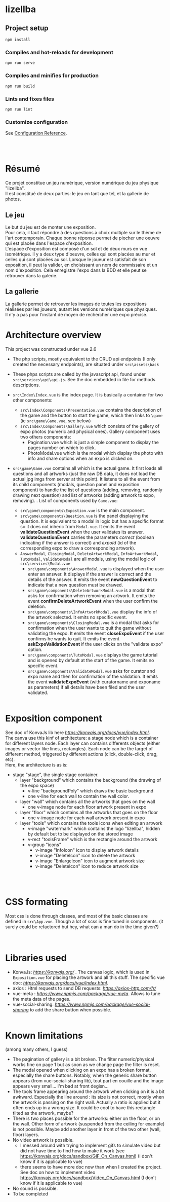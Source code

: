 # lizellba

## Project setup
```
npm install
```

### Compiles and hot-reloads for development
```
npm run serve
```

### Compiles and minifies for production
```
npm run build
```

### Lints and fixes files
```
npm run lint
```

### Customize configuration
See [Configuration Reference](https://cli.vuejs.org/config/).

<br><br>

# Résumé

Ce projet constitue un jeu numérique, version numérique du jeu physique "lizellba".  
Il est constitué de deux parties: le jeu en tant que tel, et la gallerie de photos.

## Le jeu
Le but du jeu est de monter une exposition.  
Pour cela, il faut répondre à des questions à choix multiple sur le thème de l'art contemporain. Chaque bonne réponse permet de piocher une oeuvre qui est placée dans l'espace d'exposition.  
L'espace d'exposition est composé d'un sol et de deux murs en vue isométrique.
Il y a deux type d'oeuvre, celles qui sont placées au mur et celles qui sont placées au sol.
Lorsque le joueur est satisfait de son exposition, il peut la valider, en choisissant un nom de commissaire et un nom d'exposition.
Cela enregistre l'expo dans la BDD et elle peut se retrouver dans la galerie.

## La gallerie
La gallerie permet de retrouver les images de toutes les expositions réalisées par les joueurs, autant les versions numériques que physiques.  
Il n'y a pas pour l'instant de moyen de rechercher une expo précise.

# Architecture overview

This project was constructed under vue 2.6

* The php scripts, mostly equivalent to the CRUD api endpoints (I only created the necessary endpoints), are situated under `src\assets\back`

* These phps scripts are called by the javascript api, found under `src\services\api\api.js`. See the doc embedded in file for methods descriptions.
* `src\Index\Index.vue` is the index page. It is basically a container for two other components: 
    * `src\Index\Components\Presentation.vue` contains the description of the game and the button to start the game, which then links to `\game` (ie `src\game\Game.vue`, see below)
    * `src\Index\Components\Gallery.vue` which consists of the gallery of expo photos (numeric and physical ones). Gallery component uses two others components:
        * Pagination.vue which is just a simple component to display the pages number on which to click.
        * PhotoModal.vue which is the modal which display the photo with info and share options when an expo is clicked on.
    

* `src\game\Game.vue` contains all which is the actual game. It first loads all questions and all artworks (just the raw DB data, it does not load the actual jpg imgs from server at this point). It listens to all the event from its child components (modals, question panel and exposition component) to handle the list of questions (adding, removing, randomly drawing next question) and list of artworks (adding artwork to expo, removing). . 
List of components used by `Game.vue`:
    * `src\game\components\Expostion.vue` is the main component.
    * `src\game\components\Question.vue` is the panel displaying the question. It is equivalent to a modal in logic but has a specific format so it does not inheric from `Modal.vue`. It emits the event **validateQuestionEvent** when the user validates its answer. **validateQuestionEvent** carries the parameters *correct* (boolean indicating if the answer is correct) and *expoId* (id of the corresponding expo to draw a corresponding artwork).
    * `AnswerModal`, `ClosingModal`, `DeleteArtworkModal`, `InfoArtworkModal`, `TutoModal`, `ValidateModal` are all modals, using the modal logic of `src\services\Modal.vue`
        * `src\game\components\AnswerModal.vue` is displayed when the user enter an answer. It displays if the answer is correct and the details of the answer. It emits the event **newQuestionEvent** to indicate that a new question must be drawed.
        * `src\game\components\DeleteArtworkModal.vue` is a modal that asks for confirmation when removing an artwork. It emits the event **confirmDeleteArtworkEvent** when the user confirm the deletion.
        * `src\game\components\InfoArtworkModal.vue` display the info of the artwork selected. It emits no specific event.
        * `src\game\components\ClosingModal.vue` is a modal that asks for confirmation when the user wants to quit the game without validating the expo. It emits the event **closeExpoEvent** if the user confirms he wants to quit. It emits the event **askExpoValidationEvent** if the user clicks on the "validate expo" option.
        * `src\game\components\TutoModal.vue` displays the game tutorial and is opened by default at the start of the game. It emits no specific event.
        * `src\game\components\ValidateModal.vue` asks for curator and expo name and then for confirmation of the validation. It emits the event **validateExpoEvent** (with curatorname and exponame as parameters) if all details have been filed and the user validated.
<br><br>


# Exposition component

See doc of KonvaJs lib here *https://konvajs.org/docs/vue/index.html*.  
The canva use this kinf of architecture: a stage node which is a container for different layers node. Each layer can contains differents objects (either images or vector like lines, rectangles).
Each node can be the target of different method, triggered by different actions (click, double-click, drag, etc).  
Here, the architecture is as is:

* stage "stage", the single stage container.
    * layer "background" which contains the background (the drawing of the expo space)
        * v-line "backgroundPoly" which draws the basic background
        * one v-line for each wall to contain the wall color. 
    * layer "wall" which contains all the artworks that goes on the wall
        * one v-image node for each floor artwork present in expo
    * layer "floor"  which contains all the artworks that goes on the floor
        * one v-image node for each wall artwork present in expo
    * layer "tools" which contains the tools icons when editing an artwork
        * v-image "watermark" which contains the logo "lizellba", hidden by default but to be displayed on the stored image
        * v-rect "toolsFrame" which is the rectangle around the artwork
        * v-group "icons"
            * v-image "InfoIcon" icon to display artwork details
            * v-image "DeleteIcon" icon to delete the artwork
            * v-image "EnlargeIcon" icon to augment artwork size
            * v-image "DeleteIcon" icon to reduce artwork size


<br><br>
# CSS formating

Most css is done through classes, and most of the basic classes are defined in `src\App.vue`. Though a lot of scss is fine tuned in components. (it surely could be refactored but hey, what can a man do in the time given?)  
<br><br>
# Libraries used

* KonvaJs:  *https://konvajs.org/* . The canvas logic, which is used in `Exposition.vue` for placing the artwork and all this stuff. The specific vue doc: *https://konvajs.org/docs/vue/index.html*. 
* axios :  Html requests to send DB requests: *https://axios-http.com/fr/*
* vue-meta : *https://www.npmjs.com/package/vue-meta*. Allows to tune the meta data of the pages.
* vue-social-sharing: *https://www.npmjs.com/package/vue-social-sharing* to add the share button when possible.
<br><br>
# Known limitations
(among many others, I guess)
* The pagination of gallery is a bit broken. The filter numeric/physical works fine on page 1 but as soon as we change page the filter is reset.  
* The modal opened when clicking on an expo has a broken format, especially the share buttons. Notably, when the generic share button appears (from vue-social-sharing lib), tout part en couille and the image appears very small... I'm bad at front degisn...
* The tools frame appearing around the artwork when clicking on it is a bit awkward. Especially the line around : its size is not correct, mostly when the artwork is passing on the right wall. Actually a ratio is applied but it often ends up in a wrong size. It could be cool to have this rectangle tilted as the artwork, maybe?
* There is two places possible for the artworks: either on the floor, or on the wall. Other form of artwork (suspended from the ceiling for example) is not possible. Maybe add another layer in front of the two other (wall, floor) layers.
* No video artwork is possible. 
    * I messed around with trying to implement gifs to simulate video but did not have time to find how to make it work (see https://konvajs.org/docs/sandbox/GIF_On_Canvas.html)  (I don't know if it is applicable to vue)
    * there seems to have more doc now than when I created the project. See doc on how to implement video https://konvajs.org/docs/sandbox/Video_On_Canvas.html (I don't know if it is applicable to vue)
* No sound is possible. 
* To be completed
